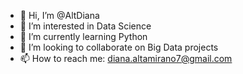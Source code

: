 - 👋 Hi, I’m @AltDiana
- 👀 I’m interested in Data Science 
- 🌱 I’m currently learning Python
- 💞️ I’m looking to collaborate on Big Data projects
- 📫 How to reach me: diana.altamirano7@gmail.com

<!---
AltDiana/AltDiana is a ✨ special ✨ repository because its `README.md` (this file) appears on your GitHub profile.
You can click the Preview link to take a look at your changes.
--->
